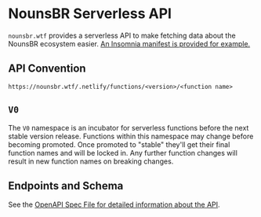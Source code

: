 # NounsBR Serverless API

`nounsbr.wtf` provides a serverless API to make fetching data about the NounsBR ecosystem easier. [An Insomnia manifest is provided for example.](./docs/insomnia.json)

## API Convention

`https://nounsbr.wtf/.netlify/functions/<version>/<function name>`

## `V0`

The `V0` namespace is an incubator for serverless functions before the next stable version release. Functions within this namespace may change before becoming promoted. Once promoted to "stable" they'll get their final function names and will be locked in. Any further function changes will result in new function names on breaking changes.

## Endpoints and Schema

See the [OpenAPI Spec File for detailed information about the API](docs/swagger.yaml).
